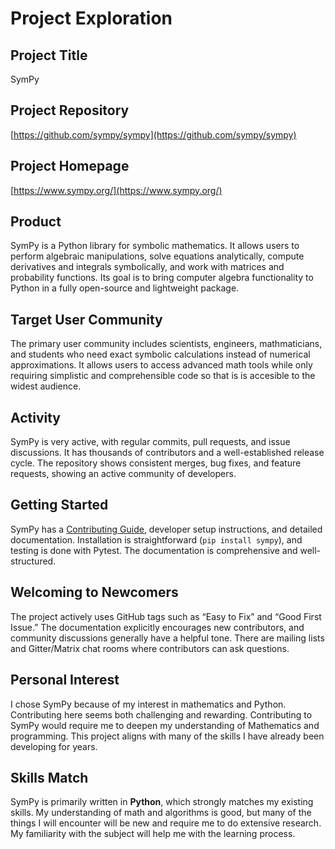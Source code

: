 # Project Exploration

## Project Title
SymPy

## Project Repository
[https://github.com/sympy/sympy](https://github.com/sympy/sympy)

## Project Homepage
[https://www.sympy.org/](https://www.sympy.org/)

## Product
SymPy is a Python library for symbolic mathematics. It allows users to perform algebraic manipulations, solve equations analytically, compute derivatives and integrals symbolically, and work with matrices and probability functions. Its goal is to bring computer algebra functionality to Python in a fully open-source and lightweight package.

## Target User Community
The primary user community includes scientists, engineers, mathmaticians, and students who need exact symbolic calculations instead of numerical approximations. It allows users to access advanced math tools while only requiring simplistic and comprehensible code so that is is accesible to the widest audience. 

## Activity
SymPy is very active, with regular commits, pull requests, and issue discussions. It has thousands of contributors and a well-established release cycle. The repository shows consistent merges, bug fixes, and feature requests, showing an active community of developers.

## Getting Started
SymPy has a [Contributing Guide](https://docs.sympy.org/latest/contributing.html), developer setup instructions, and detailed documentation. Installation is straightforward (`pip install sympy`), and testing is done with Pytest. The documentation is comprehensive and well-structured.

## Welcoming to Newcomers
The project actively uses GitHub tags such as “Easy to Fix” and “Good First Issue.” The documentation explicitly encourages new contributors, and community discussions generally have a helpful tone. There are mailing lists and Gitter/Matrix chat rooms where contributors can ask questions.

## Personal Interest
I chose SymPy because of my interest in mathematics and Python. Contributing here seems both challenging and rewarding. Contributing to SymPy would require me to deepen my understanding of Mathematics and programming. This project aligns with many of the skills I have already been developing for years.

## Skills Match
SymPy is primarily written in **Python**, which strongly matches my existing skills. My understanding of math and algorithms is good, but many of the things I will encounter will be new and require me to do extensive research. My familiarity with the subject will help me with the learning process.



